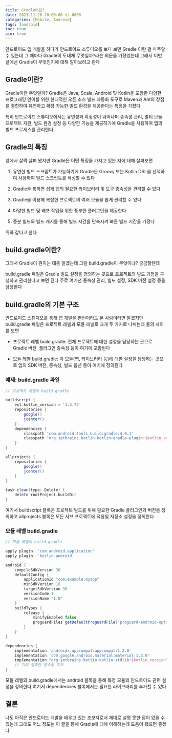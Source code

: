 ```yaml
---
title: Gradle이란?
date: 2023-11-26 20:00:00 +/-0000
categories: [Mobile, Android]
tags: [android]
toc: true
pin: true
---
```


안드로이드 앱 개발을 하다가 안드로이드 스튜디오를 보다 보면 Gradle 이란 걸 마주할 수 있는데 그 때마다 Gradle이 도대체 무엇일까?라는 의문을 가졌었는데 그래서 이번 글에선 Gradle이 무엇인지에 대해 알아보려고 한다

## Gradle이란?

Gradle이란 무엇일까? Gradle은 Java, Scala, Android 및 Kotlin을 포함한 다양한 프로그래밍 언어를 위한 현대적인 오픈 소스 빌드 자동화 도구로 Maven과 Ant의 장점을 결합하여 유연하고 확장 가능한 빌드 환경을 제공한다는 특징을 가졌다

특히 안드로이드 스튜디오에서는 유연성과 확장성이 뛰어나며 종속성 관리, 멀티 모듈 프로젝트 지원, 빌드 환경 설정 등 다양한 기능을 제공하기에 Gradle을 사용하여 앱의 빌드 프로세스를 관리한다

## Gradle의 특징

앞에서 살짝 살펴 봤지만 Gradle은 어떤 특징을 가지고 있는 지에 대해 살펴보면

1. 유연한 빌드 스크립트가 가능하기에 Gradle은 Groovy 또는 Kotlin DSL을 선택하여 사용하여 빌드 스크립트를 작성할 수 있다

2. Gradle을 통하면 쉽게 앱의 필요한 라이브러리 및 도구 종속성을 관리할 수 있다

3. Gradle을 이용해 복잡한 프로젝트의 여러 모듈을 쉽게 관리할 수 있다

4. 다양한 빌드 및 배포 작업을 위한 풍부한 플러그인을 제공한다

5. 증분 빌드와 빌드 캐시를 통해 빌드 시간을 단축시켜 빠른 빌드 시간을 가졌다

위와 같다고 한다

## build.gradle이란?

그래서 Gradle이 뭔지는 대충 알겠는데 그럼 build.gradle이 무엇이냐? 궁금할텐데

build.gradle 파일은 Gradle 빌드 설정을 정의하는 곳으로 프로젝트의 빌드 과정을 구성하고 관리한다고 보면 된다 주로 여기선 종속성 관리, 빌드 설정, SDK 버전 설정 등을 담당한다

## build.gradle의 기본 구조

안드로이드 스튜디오를 통해 앱 개발을 한번이라도 본 사람이라면 알겠지만 build.gradle 파일은 프로젝트 레벨과 모듈 레벨로 크게 두 가지로 나뉘는데 둘의 차이를 보면

* 프로젝트 레벨 build.gradle: 전체 프로젝트에 대한 설정을 담당하는 곳으로 Gradle 버전, 플러그인 종속성 등이 여기에 포함된다

* 모듈 레벨 build.gradle: 각 모듈(앱, 라이브러리 등)에 대한 설정을 담당하는 곳으로 앱의 SDK 버전, 종속성, 빌드 옵션 등이 여기에 정의된다

### 예제: build.gradle 파일

~~~groovy
// 프로젝트 레벨의 build.gradle

buildscript {
    ext.kotlin_version = '1.3.72'
    repositories {
        google()
        jcenter()
    }
    dependencies {
        classpath 'com.android.tools.build:gradle:4.0.1'
        classpath "org.jetbrains.kotlin:kotlin-gradle-plugin:$kotlin_version"
    }
}

allprojects {
    repositories {
        google()
        jcenter()
    }
}

task clean(type: Delete) {
    delete rootProject.buildDir
}
~~~

여기서 buildscript 블록은 프로젝트 빌드를 위해 필요한 Gradle 플러그인과 버전을 정의하고 allprojects 블록은 모든 서브 프로젝트에 적용될 저장소 설정을 정의한다

### 모듈 레벨 build.gradle
~~~groovy
// 모듈 레벨의 build.gradle

apply plugin: 'com.android.application'
apply plugin: 'kotlin-android'

android {
    compileSdkVersion 30
    defaultConfig {
        applicationId "com.example.myapp"
        minSdkVersion 16
        targetSdkVersion 30
        versionCode 1
        versionName "1.0"
    }
    buildTypes {
        release {
            minifyEnabled false
            proguardFiles getDefaultProguardFile('proguard-android-optimize.txt'), 'proguard-rules.pro'
        }
    }
}

dependencies {
    implementation 'androidx.appcompat:appcompat:1.2.0'
    implementation 'com.google.android.material:material:1.3.0'
    implementation "org.jetbrains.kotlin:kotlin-stdlib:$kotlin_version"
    // 기타 필요한 종속성 추가
}
~~~

모듈 레벨의 build.gradle에서는 android 블록을 통해 특정 모듈의 안드로이드 관련 설정을 정의한다 여기서 dependencies 블록에서는 필요한 라이브러리를 추가할 수 있다

## 결론

나도 아직은 안드로이드 개발을 배우고 있는 초보자로서 제대로 설명 못한 점이 있을 수 있는데 그래도 어느 정도는 이 글을 통해 Gradle에 대해 이해하는데 도움이 됐으면 좋겠다